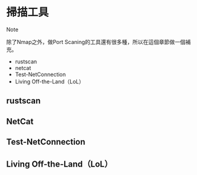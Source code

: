 # 掃描工具
>[!NOTE]
>除了Nmap之外，做Port Scaning的工具還有很多種，所以在這個章節做一個補充。

- rustscan
- netcat
- Test-NetConnection
- Living Off-the-Land（LoL）
## rustscan


## NetCat


## Test-NetConnection


## Living Off-the-Land（LoL）


